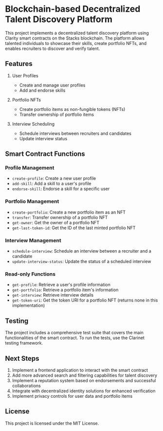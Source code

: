 # Blockchain-based Decentralized Talent Discovery Platform

This project implements a decentralized talent discovery platform using Clarity smart contracts on the Stacks blockchain. The platform allows talented individuals to showcase their skills, create portfolio NFTs, and enables recruiters to discover and verify talent.

## Features

1. User Profiles
    - Create and manage user profiles
    - Add and endorse skills

2. Portfolio NFTs
    - Create portfolio items as non-fungible tokens (NFTs)
    - Transfer ownership of portfolio items

3. Interview Scheduling
    - Schedule interviews between recruiters and candidates
    - Update interview status

## Smart Contract Functions

### Profile Management

- `create-profile`: Create a new user profile
- `add-skill`: Add a skill to a user's profile
- `endorse-skill`: Endorse a skill for a specific user

### Portfolio Management

- `create-portfolio`: Create a new portfolio item as an NFT
- `transfer`: Transfer ownership of a portfolio NFT
- `get-owner`: Get the owner of a portfolio NFT
- `get-last-token-id`: Get the ID of the last minted portfolio NFT

### Interview Management

- `schedule-interview`: Schedule an interview between a recruiter and a candidate
- `update-interview-status`: Update the status of a scheduled interview

### Read-only Functions

- `get-profile`: Retrieve a user's profile information
- `get-portfolio`: Retrieve a portfolio item's information
- `get-interview`: Retrieve interview details
- `get-token-uri`: Get the token URI for a portfolio NFT (returns none in this implementation)

## Testing

The project includes a comprehensive test suite that covers the main functionalities of the smart contract. To run the tests, use the Clarinet testing framework.

## Next Steps

1. Implement a frontend application to interact with the smart contract
2. Add more advanced search and filtering capabilities for talent discovery
3. Implement a reputation system based on endorsements and successful collaborations
4. Integrate with decentralized identity solutions for enhanced verification
5. Implement privacy controls for user data and portfolio items

## License

This project is licensed under the MIT License.

